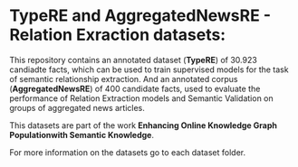 # TypeRE and AggregatedNewsRE - Relation Exraction datasets: 

This repository contains an annotated dataset (**TypeRE**) of 30.923 candiadte facts, which can be used to train supervised models for the task of semantic relationship extraction. And an annotated corpus (**AggregatedNewsRE**) of 400 candidate facts, used to evaluate the performance of Relation Extraction models and Semantic Validation on groups of aggregated news articles.

This datasets are part of the work **Enhancing Online Knowledge Graph Populationwith Semantic Knowledge**. 

For more information on the datasets go to each dataset folder.

